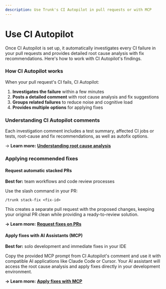 ```yaml
---
description: Use Trunk's CI Autopilot in pull requests or with MCP
---
```


# Use CI Autopilot

Once CI Autopilot is set up, it automatically investigates every CI failure in your pull requests and provides detailed root cause analysis with fix recommendations. Here's how to work with CI Autopilot's findings.



### How CI Autopilot works

When your pull request's CI fails, CI Autopilot:

1. **Investigates the failure** within a few minutes
2. **Posts a detailed comment** with root cause analysis and fix suggestions
3. **Groups related failures** to reduce noise and cognitive load
4. **Provides multiple options** for applying fixes



### Understanding CI Autopilot comments

Each investigation comment includes a test summary, affected CI jobs or tests, root-cause and fix recommendations, as well as autofix options.

→ **Learn more:** [**Understanding root cause analysis**](understand-root-cause-analysis.md)



### Applying recommended fixes

#### Request automatic stacked PRs

**Best for:** team workflows and code review processes

Use the slash command in your PR:

```
/trunk stack-fix <fix-id>
```

This creates a separate pull request with the proposed changes, keeping your original PR clean while providing a ready-to-review solution.

**→ Learn more:** [**Request fixes on PRs**](request-fixes-on-prs.md)



#### Apply fixes with AI Assistants (MCP)

**Best for:** solo development and immediate fixes in your IDE

Copy the provided MCP prompt from CI Autopilot's comment and use it with compatible AI applications like Claude Code or Cursor. Your AI assistant will access the root cause analysis and apply fixes directly in your development environment.

**→ Learn more:** [**Apply fixes with MCP**](apply-fixes-with-mcp.md)
